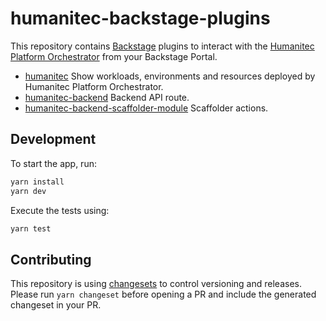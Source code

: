 # humanitec-backstage-plugins

This repository contains [Backstage](https://backstage.io/) plugins to interact with the [Humanitec Platform Orchestrator](https://developer.humanitec.com/platform-orchestrator/overview/) from your Backstage Portal.

* [humanitec](./plugins/humanitec) Show workloads, environments and resources deployed by Humanitec Platform Orchestrator.
* [humanitec-backend](./plugins/humanitec-backend) Backend API route.
* [humanitec-backend-scaffolder-module](./plugins/humanitec-backend-scaffolder-module) Scaffolder actions.

## Development

To start the app, run:

```sh
yarn install
yarn dev
```

Execute the tests using:

```sh
yarn test
```

## Contributing

This repository is using [changesets](https://github.com/changesets/changesets) to control versioning and releases. Please run `yarn changeset` before opening a PR and include the generated changeset in your PR.
